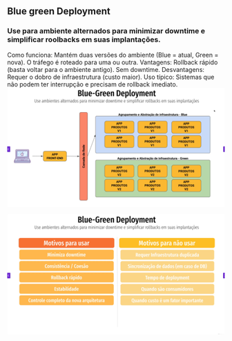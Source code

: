 ## Blue green Deployment
### Use para ambiente alternados para minimizar downtime e simplificar roolbacks em suas implantações.


Como funciona: Mantém duas versões do ambiente (Blue = atual, Green = nova). O tráfego é roteado para uma ou outra.
Vantagens: Rollback rápido (basta voltar para o ambiente antigo). Sem downtime.
Desvantagens: Requer o dobro de infraestrutura (custo maior).
Uso típico: Sistemas que não podem ter interrupção e precisam de rollback imediato.
![img_11.png](img/img_11.png)

![img_12.png](img/img_12.png)